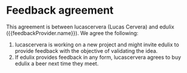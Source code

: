 # Feedback agreement

This agreement is between lucascervera (Lucas Cervera) and edulix ({{feedbackProvider.name}}). We agree the following:

1. lucascervera is working on a new project and might invite edulix to provide feedback with the objective of validating the idea.
1. If edulix provides feedback in any form, lucascervera agrees to buy edulix a beer next time they meet.
